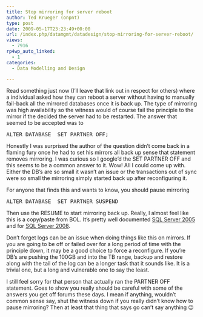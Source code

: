 ```yaml
---
title: Stop mirroring for server reboot
author: Ted Krueger (onpnt)
type: post
date: 2009-05-17T23:23:49+00:00
url: /index.php/datamgmt/datadesign/stop-mirroring-for-server-reboot/
views:
  - 7916
rp4wp_auto_linked:
  - 1
categories:
  - Data Modelling and Design

---
```

Read something just now (I&#8217;ll leave that link out in respect for others) where a individual asked how they can reboot a server without having to manually fail-back all the mirrored databases once it is back up. The type of mirroring was high availability so the witness would of course fail the principle to the mirror if the decided the server had to be restarted. The answer that seemed to be accepted was to 

<pre>ALTER DATABASE <database_name> SET PARTNER OFF;</pre>

Honestly I was surprised the author of the question didn&#8217;t come back in a flaming fury once he had to set his mirrors all back up sense that statement removes mirroring. I was curious so I google&#8217;d the SET PARTNER OFF and this seems to be a common answer to it. Wow! All I could come up with. Either the DB&#8217;s are so small it wasn&#8217;t an issue or the transactions out of sync were so small the mirroring simply started back up after reconfiguring it.

For anyone that finds this and wants to know, you should pause mirroring

<pre>ALTER DATABASE <database_name> SET PARTNER SUSPEND</pre>

Then use the RESUME to start mirroring back up. Really, I almost feel like this is a copy/paste from BOL. It&#8217;s pretty well documented [SQL Server 2005][1] and for [SQL Server 2008][2]. 

Don&#8217;t forget logs can be an issue when doing things like this on mirrors. If you are going to be off or failed over for a long period of time with the principle down, it may be a good choice to force a reconfigure. If you&#8217;re DB&#8217;s are pushing the 100GB and into the TB range, backup and restore along with the tail of the log can be a longer task that it sounds like. It is a trivial one, but a long and vulnerable one to say the least. 

I still feel sorry for that person that actually ran the PARTNER OFF statement. Goes to show you really should be careful with some of the answers you get off forums these days. I mean if anything, wouldn&#8217;t common sense say, shut the witness down if you really didn&#8217;t know how to pause mirroring? Then at least that thing that says go can&#8217;t say anything 😉

 [1]: http://msdn.microsoft.com/en-us/library/ms190664(SQL.90).aspx
 [2]: http://msdn.microsoft.com/en-us/library/ms190664.aspx